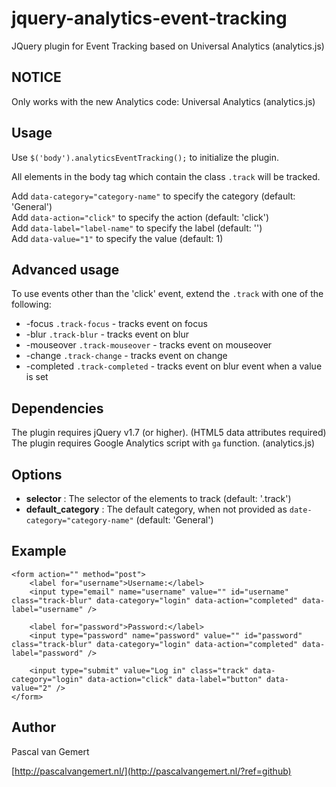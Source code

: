 jquery-analytics-event-tracking
===============================

JQuery plugin for Event Tracking based on Universal Analytics (analytics.js)

NOTICE
------

Only works with the new Analytics code: Universal Analytics  (analytics.js)

Usage
-----

Use `$('body').analyticsEventTracking();` to initialize the plugin. 

All elements in the body tag which contain the class `.track` will be tracked.

Add `data-category="category-name"` to specify the category (default: 'General')  
Add `data-action="click"` to specify the action (default: 'click')  
Add `data-label="label-name"` to specify the label (default: '')  
Add `data-value="1"` to specify the value (default: 1)

Advanced usage
-----

To use events other than the 'click' event, extend the `.track` with one of the following:
* -focus `.track-focus` - tracks event on focus 
* -blur `.track-blur` - tracks event on blur 
* -mouseover `.track-mouseover` - tracks event on mouseover 
* -change `.track-change` - tracks event on change
* -completed `.track-completed` - tracks event on blur event when a value is set

Dependencies
------------

The plugin requires jQuery v1.7 (or higher). (HTML5 data attributes required)
The plugin requires Google Analytics script with `ga` function. (analytics.js)

Options
-------

* **selector** :    	    The selector of the elements to track (default: '.track')
* **default_category** : 	The default category, when not provided as `date-category="category-name"` (default: 'General')

Example
-------

    <form action="" method="post">
  	    <label for="username">Username:</label>
        <input type="email" name="username" value="" id="username" class="track-blur" data-category="login" data-action="completed" data-label="username" />

        <label for="password">Password:</label>
        <input type="password" name="password" value="" id="password" class="track-blur" data-category="login" data-action="completed" data-label="password" />

        <input type="submit" value="Log in" class="track" data-category="login" data-action="click" data-label="button" data-value="2" />
    </form>

Author
-------
Pascal van Gemert

[http://pascalvangemert.nl/](http://pascalvangemert.nl/?ref=github)
